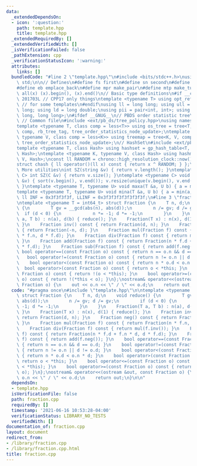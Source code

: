 ```yaml
---
data:
  _extendedDependsOn:
  - icon: ':question:'
    path: template.hpp
    title: template.hpp
  _extendedRequiredBy: []
  _extendedVerifiedWith: []
  _isVerificationFailed: false
  _pathExtension: cpp
  _verificationStatusIcon: ':warning:'
  attributes:
    links: []
  bundledCode: "#line 2 \"template.hpp\"\n#include <bits/stdc++.h>\nusing namespace\
    \ std;\n\n// Defines\n#define fs first\n#define sn second\n#define pb push_back\n\
    #define eb emplace_back\n#define mpr make_pair\n#define mtp make_tuple\n#define\
    \ all(x) (x).begin(), (x).end()\n// Basic type definitions\n#if __cplusplus ==\
    \ 201703L // CPP17 only things\ntemplate <typename T> using opt_ref = optional<reference_wrapper<T>>;\
    \ // for some templates\n#endif\nusing ll = long long; using ull = unsigned long\
    \ long; using ld = long double;\nusing pii = pair<int, int>; using pll = pair<long\
    \ long, long long>;\n#ifdef __GNUG__\n// PBDS order statistic tree\n#include <ext/pb_ds/assoc_container.hpp>\
    \ // Common file\n#include <ext/pb_ds/tree_policy.hpp>\nusing namespace __gnu_pbds;\n\
    template <typename T, class comp = less<T>> using os_tree = tree<T, null_type,\
    \ comp, rb_tree_tag, tree_order_statistics_node_update>;\ntemplate <typename K,\
    \ typename V, class comp = less<K>> using treemap = tree<K, V, comp, rb_tree_tag,\
    \ tree_order_statistics_node_update>;\n// HashSet\n#include <ext/pb_ds/assoc_container.hpp>\n\
    template <typename T, class Hash> using hashset = gp_hash_table<T, null_type,\
    \ Hash>;\ntemplate <typename K, typename V, class Hash> using hashmap = gp_hash_table<K,\
    \ V, Hash>;\nconst ll RANDOM = chrono::high_resolution_clock::now().time_since_epoch().count();\n\
    struct chash { ll operator()(ll x) const { return x ^ RANDOM; } };\n#endif\n//\
    \ More utilities\nint SZ(string &v) { return v.length(); }\ntemplate <typename\
    \ C> int SZ(C &v) { return v.size(); }\ntemplate <typename C> void UNIQUE(vector<C>\
    \ &v) { sort(v.begin(), v.end()); v.resize(unique(v.begin(), v.end()) - v.begin());\
    \ }\ntemplate <typename T, typename U> void maxa(T &a, U b) { a = max(a, b); }\n\
    template <typename T, typename U> void mina(T &a, U b) { a = min(a, b); }\nconst\
    \ ll INF = 0x3f3f3f3f, LLINF = 0x3f3f3f3f3f3f3f3f;\n#line 3 \"fraction.cpp\"\n\
    \ntemplate <typename T = int64_t> struct Fraction {\n    T n, d;\n    void reduce()\
    \ {\n        T gv = __gcd(abs(n), abs(d));\n        n /= gv; d /= gv;\n      \
    \  if (d < 0) {\n            n *= -1; d *= -1;\n        }\n    }\n    Fraction(T\
    \ a, T b) : n(a), d(b) { reduce(); }\n    Fraction(T x) : n(x), d(1) { reduce();\
    \ }\n    Fraction inv() const { return Fraction(d, n); }\n    Fraction neg() const\
    \ { return Fraction(-n, d); }\n    Fraction mul(Fraction f) const { return Fraction(n\
    \ * f.n, d * f.d); }\n    Fraction div(Fraction f) const { return mul(f.inv());\
    \ }\n    Fraction add(Fraction f) const { return Fraction(n * f.d + f.n * d, d\
    \ * f.d); }\n    Fraction sub(Fraction f) const { return add(f.neg()); }\n   \
    \ bool operator==(const Fraction o) const { return n == o.n && d == o.d; }\n \
    \   bool operator!=(const Fraction o) const { return n != o.n || d != o.d; }\n\
    \    bool operator<(const Fraction o) const { return n * o.d < o.n * d; }\n  \
    \  bool operator>(const Fraction o) const { return o < *this; }\n    bool operator<=(const\
    \ Fraction o) const { return !(o < *this); }\n    bool operator>=(const Fraction\
    \ o) const { return !(*this < o); }\n};\nostream& operator<<(ostream &out, const\
    \ Fraction o) {\n    out << o.n << \" / \" << o.d;\n    return out;\n}\n\n"
  code: "#pragma once\n#include \"template.hpp\"\n\ntemplate <typename T = int64_t>\
    \ struct Fraction {\n    T n, d;\n    void reduce() {\n        T gv = __gcd(abs(n),\
    \ abs(d));\n        n /= gv; d /= gv;\n        if (d < 0) {\n            n *=\
    \ -1; d *= -1;\n        }\n    }\n    Fraction(T a, T b) : n(a), d(b) { reduce();\
    \ }\n    Fraction(T x) : n(x), d(1) { reduce(); }\n    Fraction inv() const {\
    \ return Fraction(d, n); }\n    Fraction neg() const { return Fraction(-n, d);\
    \ }\n    Fraction mul(Fraction f) const { return Fraction(n * f.n, d * f.d); }\n\
    \    Fraction div(Fraction f) const { return mul(f.inv()); }\n    Fraction add(Fraction\
    \ f) const { return Fraction(n * f.d + f.n * d, d * f.d); }\n    Fraction sub(Fraction\
    \ f) const { return add(f.neg()); }\n    bool operator==(const Fraction o) const\
    \ { return n == o.n && d == o.d; }\n    bool operator!=(const Fraction o) const\
    \ { return n != o.n || d != o.d; }\n    bool operator<(const Fraction o) const\
    \ { return n * o.d < o.n * d; }\n    bool operator>(const Fraction o) const {\
    \ return o < *this; }\n    bool operator<=(const Fraction o) const { return !(o\
    \ < *this); }\n    bool operator>=(const Fraction o) const { return !(*this <\
    \ o); }\n};\nostream& operator<<(ostream &out, const Fraction o) {\n    out <<\
    \ o.n << \" / \" << o.d;\n    return out;\n}\n\n"
  dependsOn:
  - template.hpp
  isVerificationFile: false
  path: fraction.cpp
  requiredBy: []
  timestamp: '2021-06-16 10:53:28-04:00'
  verificationStatus: LIBRARY_NO_TESTS
  verifiedWith: []
documentation_of: fraction.cpp
layout: document
redirect_from:
- /library/fraction.cpp
- /library/fraction.cpp.html
title: fraction.cpp
---
```

